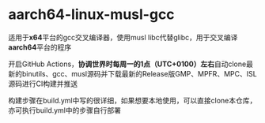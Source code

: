 # aarch64-linux-musl-gcc

适用于**x64**平台的gcc交叉编译器，使用musl libc代替glibc，用于交叉编译**aarch64**平台的程序

开启GitHub Actions，**协调世界时每周一的1点（UTC+0100）左右**自动clone最新的binutils、gcc、musl源码并下载最新的Release版GMP、MPFR、MPC、ISL源码进行CI构建并推送

构建步骤在build.yml中写的很详细，如果想要本地使用，可以直接clone本仓库，亦可执行build.yml中的步骤自行部署
